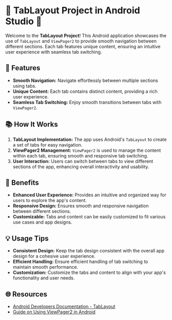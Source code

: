 # 📱 TabLayout Project in Android Studio 🌟

Welcome to the **TabLayout Project**! This Android application showcases the use of `TabLayout` and `ViewPager2` to provide smooth navigation between different sections. Each tab features unique content, ensuring an intuitive user experience with seamless tab switching.

## 🌟 Features

- **Smooth Navigation:** Navigate effortlessly between multiple sections using tabs.
- **Unique Content:** Each tab contains distinct content, providing a rich user experience.
- **Seamless Tab Switching:** Enjoy smooth transitions between tabs with `ViewPager2`.

## 📚 How It Works

1. **TabLayout Implementation:** The app uses Android's `TabLayout` to create a set of tabs for easy navigation.
2. **ViewPager2 Management:** `ViewPager2` is used to manage the content within each tab, ensuring smooth and responsive tab switching.
3. **User Interaction:** Users can switch between tabs to view different sections of the app, enhancing overall interactivity and usability.

## 🚀 Benefits

- **Enhanced User Experience:** Provides an intuitive and organized way for users to explore the app's content.
- **Responsive Design:** Ensures smooth and responsive navigation between different sections.
- **Customizable:** Tabs and content can be easily customized to fit various use cases and app designs.

## 💡 Usage Tips

- **Consistent Design:** Keep the tab design consistent with the overall app design for a cohesive user experience.
- **Efficient Handling:** Ensure efficient handling of tab switching to maintain smooth performance.
- **Customization:** Customize the tabs and content to align with your app's functionality and user needs.

## 🌐 Resources

- [Android Developers Documentation - TabLayout](https://developer.android.com/reference/com/google/android/material/tabs/TabLayout)
- [Guide on Using ViewPager2 in Android](https://developer.android.com/guide/navigation/viewpager2)
